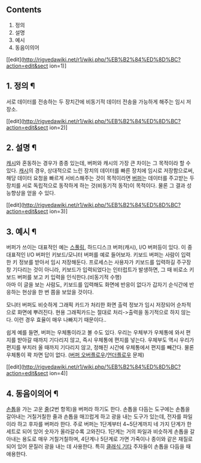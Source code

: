 ## Contents

    

1. 정의 
2. 설명 
3. 예시 
4. 동음이의어 

[[edit](http://rigvedawiki.net/r1/wiki.php/%EB%B2%84%ED%8D%BC?action=edit&sect
ion=1)]

## 1. 정의 ¶

  

서로 데이터를 전송하는 두 장치간에 비동기적 데이터 전송을 가능하게 해주는 임시 저장소.

  

[[edit](http://rigvedawiki.net/r1/wiki.php/%EB%B2%84%ED%8D%BC?action=edit&sect
ion=2)]

## 2. 설명 ¶

  

[캐시](%EC%BA%90%EC%8B%9C.md)와 혼동하는 경우가 종종 있는데, 버퍼와 캐시의 가장 큰 차이는 그 목적이라 할 수
있다. [캐시](%EC%BA%90%EC%8B%9C.md)의 경우, 상대적으로 느린 장치의 데이터를 빠른 장치에 임시로 저장함으로써,
해당 데이터 요청을 빠르게 서비스해주는 것이 목적이라면 [버퍼](%EB%B2%84%ED%8D%BC.md)는 데이터를 주고받는 두 장치를
서로 독립적으로 동작하게 하는 것(비동기적 동작)이 목적이다. 물론 그 결과 성능향상을 얻을 수 있다.

  

[[edit](http://rigvedawiki.net/r1/wiki.php/%EB%B2%84%ED%8D%BC?action=edit&sect
ion=3)]

## 3. 예시 ¶

  

버퍼가 쓰이는 대표적인 예는 [스풀링](%EC%8A%A4%ED%92%80%EB%A7%81.md), 하드디스크 버퍼(캐시), I/O
버퍼등이 있다. 이 중 대표적인 I/O 버퍼인 키보드/모니터 버퍼를 예로 들어보자. 키보드 버퍼는 사람이 입력한 키 정보를 받아서 임시
저장해둔다. 프로세스는 사용자가 키보드를 입력하길 주구장창 기다리는 것이 아니라, 키보드가 입력되었다는 인터럽트가 발생하면, 그 때 비로소
키보드 버퍼를 보고 키 입력을 인식한다.(비동기적 수행)  
아마 이 글을 보는 사람도, 키보드를 입력해도 화면에 반응이 없다가 갑자기 순식간에 반응하는 현상을 한 번 쯤을 보았을 것이다.

  

모니터 버퍼도 비슷하게 그래픽 카드가 처리한 화면 출력 정보가 임시 저장되어 순차적으로 화면에 뿌려진다. 현용 그래픽카드는 절대로
처리->출력을 동기적으로 하지 않는다. 이런 경우 효율이 매우 나빠지기 때문이다..

  

쉽게 예를 들면, 버퍼는 우체통이라고 볼 수도 있다. 우리는 우체부가 우체통에 와서 편지를 받아갈 때까지 기다리지 않고, 즉시 우체통에
편지를 넣는다. 우체부도 역시 우리가 편지를 부치러 올 때까지 기다리지 않고, 정해진 시간에 우체통에서 편지를 빼간다. 물론 우체통이 꽉
차면 답이 없다. ([버퍼 오버플로우](%EB%B2%84%ED%8D%BC%20%EC%98%A4%EB%B2%84%ED%94%8C%EB%A1%9C%EC%9A%B0.md)/[언더플로우](%EC%96%B8%EB%8D%94%ED%94%8C%EB%A1%9C%EC%9A%B0.md)
문제)

  
  

[[edit](http://rigvedawiki.net/r1/wiki.php/%EB%B2%84%ED%8D%BC?action=edit&sect
ion=4)]

## 4. 동음이의어 ¶

  

[손톱](%EC%86%90%ED%86%B1.md)을 가는 고운 [줄](%EC%A4%84.md)(2번 항목)을 버퍼라 하기도 한다.
손톱을 다듬는 도구에는 손톱을 갈아내는 거칠거칠한 줄과 손톱을 매끄럽게 하고 광을 내는 도구가 있는데, 전자를 파일이라 하고 후자를 버퍼라
한다. 주로 버퍼는 1단계부터 4~5단계까지 네 가지 단계가 한 세트로 되어 있어 숫자가 올라갈수록 고와진다. 1단계는 거의 파일과 비슷하게
손톱을 갈아내는 용도로 매우 거칠거칠하며, 4단계나 5단계로 가면 가죽이나 종이와 같은 재질로 되어 있어 문질러 광을 내는 데 사용한다.
특히 [클래식 기타](%ED%81%B4%EB%9E%98%EC%8B%9D%20%EA%B8%B0%ED%83%80.md) 주자들이 손톱을
다듬을 때 애용한다.

